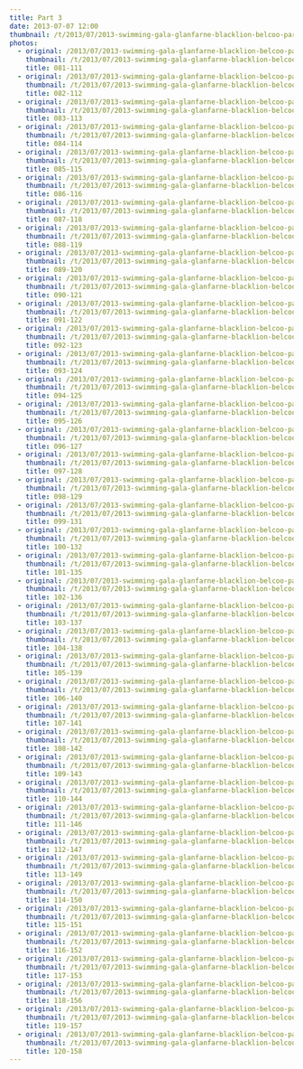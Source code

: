 ```yaml
---
title: Part 3
date: 2013-07-07 12:00
thumbnail: /t/2013/07/2013-swimming-gala-glanfarne-blacklion-belcoo-partniship/part-3/081-111.jpg
photos:
  - original: /2013/07/2013-swimming-gala-glanfarne-blacklion-belcoo-partniship/part-3/081-111.jpg
    thumbnail: /t/2013/07/2013-swimming-gala-glanfarne-blacklion-belcoo-partniship/part-3/081-111.jpg
    title: 081-111
  - original: /2013/07/2013-swimming-gala-glanfarne-blacklion-belcoo-partniship/part-3/082-112.jpg
    thumbnail: /t/2013/07/2013-swimming-gala-glanfarne-blacklion-belcoo-partniship/part-3/082-112.jpg
    title: 082-112
  - original: /2013/07/2013-swimming-gala-glanfarne-blacklion-belcoo-partniship/part-3/083-113.jpg
    thumbnail: /t/2013/07/2013-swimming-gala-glanfarne-blacklion-belcoo-partniship/part-3/083-113.jpg
    title: 083-113
  - original: /2013/07/2013-swimming-gala-glanfarne-blacklion-belcoo-partniship/part-3/084-114.jpg
    thumbnail: /t/2013/07/2013-swimming-gala-glanfarne-blacklion-belcoo-partniship/part-3/084-114.jpg
    title: 084-114
  - original: /2013/07/2013-swimming-gala-glanfarne-blacklion-belcoo-partniship/part-3/085-115.jpg
    thumbnail: /t/2013/07/2013-swimming-gala-glanfarne-blacklion-belcoo-partniship/part-3/085-115.jpg
    title: 085-115
  - original: /2013/07/2013-swimming-gala-glanfarne-blacklion-belcoo-partniship/part-3/086-116.jpg
    thumbnail: /t/2013/07/2013-swimming-gala-glanfarne-blacklion-belcoo-partniship/part-3/086-116.jpg
    title: 086-116
  - original: /2013/07/2013-swimming-gala-glanfarne-blacklion-belcoo-partniship/part-3/087-118.jpg
    thumbnail: /t/2013/07/2013-swimming-gala-glanfarne-blacklion-belcoo-partniship/part-3/087-118.jpg
    title: 087-118
  - original: /2013/07/2013-swimming-gala-glanfarne-blacklion-belcoo-partniship/part-3/088-119.jpg
    thumbnail: /t/2013/07/2013-swimming-gala-glanfarne-blacklion-belcoo-partniship/part-3/088-119.jpg
    title: 088-119
  - original: /2013/07/2013-swimming-gala-glanfarne-blacklion-belcoo-partniship/part-3/089-120.jpg
    thumbnail: /t/2013/07/2013-swimming-gala-glanfarne-blacklion-belcoo-partniship/part-3/089-120.jpg
    title: 089-120
  - original: /2013/07/2013-swimming-gala-glanfarne-blacklion-belcoo-partniship/part-3/090-121.jpg
    thumbnail: /t/2013/07/2013-swimming-gala-glanfarne-blacklion-belcoo-partniship/part-3/090-121.jpg
    title: 090-121
  - original: /2013/07/2013-swimming-gala-glanfarne-blacklion-belcoo-partniship/part-3/091-122.jpg
    thumbnail: /t/2013/07/2013-swimming-gala-glanfarne-blacklion-belcoo-partniship/part-3/091-122.jpg
    title: 091-122
  - original: /2013/07/2013-swimming-gala-glanfarne-blacklion-belcoo-partniship/part-3/092-123.jpg
    thumbnail: /t/2013/07/2013-swimming-gala-glanfarne-blacklion-belcoo-partniship/part-3/092-123.jpg
    title: 092-123
  - original: /2013/07/2013-swimming-gala-glanfarne-blacklion-belcoo-partniship/part-3/093-124.jpg
    thumbnail: /t/2013/07/2013-swimming-gala-glanfarne-blacklion-belcoo-partniship/part-3/093-124.jpg
    title: 093-124
  - original: /2013/07/2013-swimming-gala-glanfarne-blacklion-belcoo-partniship/part-3/094-125.jpg
    thumbnail: /t/2013/07/2013-swimming-gala-glanfarne-blacklion-belcoo-partniship/part-3/094-125.jpg
    title: 094-125
  - original: /2013/07/2013-swimming-gala-glanfarne-blacklion-belcoo-partniship/part-3/095-126.jpg
    thumbnail: /t/2013/07/2013-swimming-gala-glanfarne-blacklion-belcoo-partniship/part-3/095-126.jpg
    title: 095-126
  - original: /2013/07/2013-swimming-gala-glanfarne-blacklion-belcoo-partniship/part-3/096-127.jpg
    thumbnail: /t/2013/07/2013-swimming-gala-glanfarne-blacklion-belcoo-partniship/part-3/096-127.jpg
    title: 096-127
  - original: /2013/07/2013-swimming-gala-glanfarne-blacklion-belcoo-partniship/part-3/097-128.jpg
    thumbnail: /t/2013/07/2013-swimming-gala-glanfarne-blacklion-belcoo-partniship/part-3/097-128.jpg
    title: 097-128
  - original: /2013/07/2013-swimming-gala-glanfarne-blacklion-belcoo-partniship/part-3/098-129.jpg
    thumbnail: /t/2013/07/2013-swimming-gala-glanfarne-blacklion-belcoo-partniship/part-3/098-129.jpg
    title: 098-129
  - original: /2013/07/2013-swimming-gala-glanfarne-blacklion-belcoo-partniship/part-3/099-131.jpg
    thumbnail: /t/2013/07/2013-swimming-gala-glanfarne-blacklion-belcoo-partniship/part-3/099-131.jpg
    title: 099-131
  - original: /2013/07/2013-swimming-gala-glanfarne-blacklion-belcoo-partniship/part-3/100-132.jpg
    thumbnail: /t/2013/07/2013-swimming-gala-glanfarne-blacklion-belcoo-partniship/part-3/100-132.jpg
    title: 100-132
  - original: /2013/07/2013-swimming-gala-glanfarne-blacklion-belcoo-partniship/part-3/101-135.jpg
    thumbnail: /t/2013/07/2013-swimming-gala-glanfarne-blacklion-belcoo-partniship/part-3/101-135.jpg
    title: 101-135
  - original: /2013/07/2013-swimming-gala-glanfarne-blacklion-belcoo-partniship/part-3/102-136.jpg
    thumbnail: /t/2013/07/2013-swimming-gala-glanfarne-blacklion-belcoo-partniship/part-3/102-136.jpg
    title: 102-136
  - original: /2013/07/2013-swimming-gala-glanfarne-blacklion-belcoo-partniship/part-3/103-137.jpg
    thumbnail: /t/2013/07/2013-swimming-gala-glanfarne-blacklion-belcoo-partniship/part-3/103-137.jpg
    title: 103-137
  - original: /2013/07/2013-swimming-gala-glanfarne-blacklion-belcoo-partniship/part-3/104-138.jpg
    thumbnail: /t/2013/07/2013-swimming-gala-glanfarne-blacklion-belcoo-partniship/part-3/104-138.jpg
    title: 104-138
  - original: /2013/07/2013-swimming-gala-glanfarne-blacklion-belcoo-partniship/part-3/105-139.jpg
    thumbnail: /t/2013/07/2013-swimming-gala-glanfarne-blacklion-belcoo-partniship/part-3/105-139.jpg
    title: 105-139
  - original: /2013/07/2013-swimming-gala-glanfarne-blacklion-belcoo-partniship/part-3/106-140.jpg
    thumbnail: /t/2013/07/2013-swimming-gala-glanfarne-blacklion-belcoo-partniship/part-3/106-140.jpg
    title: 106-140
  - original: /2013/07/2013-swimming-gala-glanfarne-blacklion-belcoo-partniship/part-3/107-141.jpg
    thumbnail: /t/2013/07/2013-swimming-gala-glanfarne-blacklion-belcoo-partniship/part-3/107-141.jpg
    title: 107-141
  - original: /2013/07/2013-swimming-gala-glanfarne-blacklion-belcoo-partniship/part-3/108-142.jpg
    thumbnail: /t/2013/07/2013-swimming-gala-glanfarne-blacklion-belcoo-partniship/part-3/108-142.jpg
    title: 108-142
  - original: /2013/07/2013-swimming-gala-glanfarne-blacklion-belcoo-partniship/part-3/109-143.jpg
    thumbnail: /t/2013/07/2013-swimming-gala-glanfarne-blacklion-belcoo-partniship/part-3/109-143.jpg
    title: 109-143
  - original: /2013/07/2013-swimming-gala-glanfarne-blacklion-belcoo-partniship/part-3/110-144.jpg
    thumbnail: /t/2013/07/2013-swimming-gala-glanfarne-blacklion-belcoo-partniship/part-3/110-144.jpg
    title: 110-144
  - original: /2013/07/2013-swimming-gala-glanfarne-blacklion-belcoo-partniship/part-3/111-146.jpg
    thumbnail: /t/2013/07/2013-swimming-gala-glanfarne-blacklion-belcoo-partniship/part-3/111-146.jpg
    title: 111-146
  - original: /2013/07/2013-swimming-gala-glanfarne-blacklion-belcoo-partniship/part-3/112-147.jpg
    thumbnail: /t/2013/07/2013-swimming-gala-glanfarne-blacklion-belcoo-partniship/part-3/112-147.jpg
    title: 112-147
  - original: /2013/07/2013-swimming-gala-glanfarne-blacklion-belcoo-partniship/part-3/113-149.jpg
    thumbnail: /t/2013/07/2013-swimming-gala-glanfarne-blacklion-belcoo-partniship/part-3/113-149.jpg
    title: 113-149
  - original: /2013/07/2013-swimming-gala-glanfarne-blacklion-belcoo-partniship/part-3/114-150.jpg
    thumbnail: /t/2013/07/2013-swimming-gala-glanfarne-blacklion-belcoo-partniship/part-3/114-150.jpg
    title: 114-150
  - original: /2013/07/2013-swimming-gala-glanfarne-blacklion-belcoo-partniship/part-3/115-151.jpg
    thumbnail: /t/2013/07/2013-swimming-gala-glanfarne-blacklion-belcoo-partniship/part-3/115-151.jpg
    title: 115-151
  - original: /2013/07/2013-swimming-gala-glanfarne-blacklion-belcoo-partniship/part-3/116-152.jpg
    thumbnail: /t/2013/07/2013-swimming-gala-glanfarne-blacklion-belcoo-partniship/part-3/116-152.jpg
    title: 116-152
  - original: /2013/07/2013-swimming-gala-glanfarne-blacklion-belcoo-partniship/part-3/117-153.jpg
    thumbnail: /t/2013/07/2013-swimming-gala-glanfarne-blacklion-belcoo-partniship/part-3/117-153.jpg
    title: 117-153
  - original: /2013/07/2013-swimming-gala-glanfarne-blacklion-belcoo-partniship/part-3/118-156.jpg
    thumbnail: /t/2013/07/2013-swimming-gala-glanfarne-blacklion-belcoo-partniship/part-3/118-156.jpg
    title: 118-156
  - original: /2013/07/2013-swimming-gala-glanfarne-blacklion-belcoo-partniship/part-3/119-157.jpg
    thumbnail: /t/2013/07/2013-swimming-gala-glanfarne-blacklion-belcoo-partniship/part-3/119-157.jpg
    title: 119-157
  - original: /2013/07/2013-swimming-gala-glanfarne-blacklion-belcoo-partniship/part-3/120-158.jpg
    thumbnail: /t/2013/07/2013-swimming-gala-glanfarne-blacklion-belcoo-partniship/part-3/120-158.jpg
    title: 120-158
---
```

